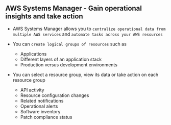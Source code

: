 ## AWS Systems Manager - Gain operational insights and take action

- AWS Systems Manager allows you to `centralize operational data from multiple AWS services` and `automate tasks across your AWS resources`

- You can `create logical groups of resources` such as

  - Applications
  - Different layers of an application stack
  - Production versus development environments

- You can select a resource group, view its data or take action on each resource group
  - API activity
  - Resource configuration changes
  - Related notifications
  - Operational alerts
  - Software inventory
  - Patch compliance status
